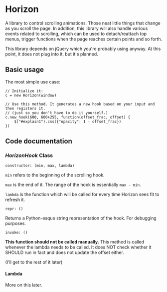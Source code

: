 Horizon
=======

A library to control scrolling animations. Those neat little things that change as you scroll the page. In addition, this library will also handle various events related to scrolling, which can be used to detach/reattach top menus, trigger functions when the page reaches certain points and so forth.

This library depends on jQuery which you're probably using anyway. At this point, it does not plug into it, but it's planned.

## Basic usage

The most simple use case:

	// Initialize it:
	c = new Horizon(window)

	// Use this method. It generates a new hook based on your input and then registers it.
	// (just so you don't have to do it yourself.)
	c.new_hook(600, 600+255, function(offset_frac, offset) {
		$("#explain1").css({"opacity": 1 - offset_frac})
	})

## Code documentation

### *HorizonHook* Class

	constructor: (min, max, lambda)

`min` refers to the beginning of the scrolling hook.

`max` is the end of it. The range of the hook is essentially `max - min`.

`lambda` is the function which will be called for every time Horizon sees fit to refresh it.

	repr: ()

Returns a Python-esque string representation of the hook. For debugging purposes.

	invoke: ()

**This function should not be called manually.** This method is called whenever the lambda needs to be called. It does NOT check whether it SHOULD run in fact and does not update the offset either.

(I'll get to the rest of it later)

#### Lambda

More on this later.